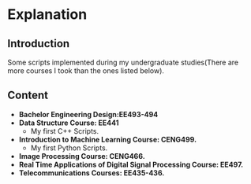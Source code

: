 # Explanation
## Introduction
Some scripts implemented during my undergraduate studies(There are more courses I took than the ones listed below).
## Content
* **Bachelor Engineering Design:EE493-494**
* **Data Structure Course: EE441**
	* My first C++ Scripts.
* **Introduction to Machine Learning Course: CENG499.** 
	* My first Python Scripts.
* **Image Processing Course: CENG466.** 
* **Real Time Applications of Digital Signal Processing Course: EE497.** 
* **Telecommunications Courses: EE435-436.** 


